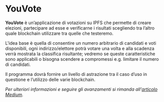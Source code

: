 # YouVote

**YouVote** è un’applicazione di votazioni su IPFS che permette di creare elezioni, partecipare ad esse e verificarne i risultati scegliendo tra l’altro quale blockchain utilizzare tra quelle che testeremo.

L'idea base è quella di consentire un numero arbitrario di candidati e voti disponibili, ogni indirizzo/elettore potrà votare una volta e alla scadenza verrà mostrata la classifica risultante; vedremo se queste caratteristiche sono applicabili o bisogna scendere a compromessi e.g. limitare il numero di candidati.

Il programma dovrà fornire un livello di astrazione tra il caso d’uso in questione e l’utilizzo delle varie blockchain.

*Per ulteriori informazioni e seguire gli avanzamenti si rimanda all'[articolo Medium](https://medium.com/vivido-it/the-blockchain-giant-impact-youvote-b13a321aa5cb).*